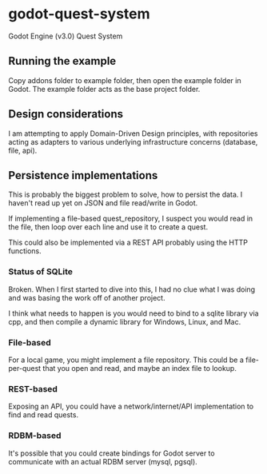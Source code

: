 # godot-quest-system
Godot Engine (v3.0) Quest System

## Running the example

Copy addons folder to example folder, then open the example folder in Godot. The example folder acts as the base project folder.

## Design considerations

I am attempting to apply Domain-Driven Design principles, with repositories acting as adapters to various underlying infrastructure concerns (database, file, api).

## Persistence implementations

This is probably the biggest problem to solve, how to persist the data. I haven't read up yet on JSON and file read/write in Godot.

If implementing a file-based quest_repository, I suspect you would read in the file, then loop over each line and use it to create a quest.

This could also be implemented via a REST API probably using the HTTP functions.

### Status of SQLite

Broken. When I first started to dive into this, I had no clue what I was doing and was basing the work off of another project.

I think what needs to happen is you would need to bind to a sqlite library via cpp, and then compile a dynamic library for Windows, Linux, and Mac.

### File-based

For a local game, you might implement a file repository. This could be a file-per-quest that you open and read, and maybe an index file to lookup.

### REST-based

Exposing an API, you could have a network/internet/API implementation to find and read quests.

### RDBM-based

It's possible that you could create bindings for Godot server to communicate with an actual RDBM server (mysql, pgsql).
